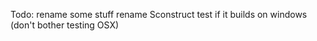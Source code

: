 Todo:
	rename some stuff
	rename Sconstruct
	test if it builds on windows (don't bother testing OSX)
